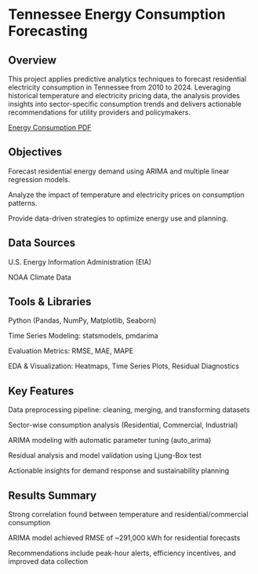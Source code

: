 # Tennessee Energy Consumption Forecasting
## Overview
This project applies predictive analytics techniques to forecast residential electricity consumption in Tennessee from 2010 to 2024. Leveraging historical temperature and electricity pricing data, the analysis provides insights into sector-specific consumption trends and delivers actionable recommendations for utility providers and policymakers.

[Energy Consumption PDF](https://github.com/hamzasalahds/Electricity_Consumption_in_TN/blob/main/Energy_Consumption.pdf)

## Objectives
Forecast residential energy demand using ARIMA and multiple linear regression models.

Analyze the impact of temperature and electricity prices on consumption patterns.

Provide data-driven strategies to optimize energy use and planning.

## Data Sources
U.S. Energy Information Administration (EIA)

NOAA Climate Data

## Tools & Libraries
Python (Pandas, NumPy, Matplotlib, Seaborn)

Time Series Modeling: statsmodels, pmdarima

Evaluation Metrics: RMSE, MAE, MAPE

EDA & Visualization: Heatmaps, Time Series Plots, Residual Diagnostics

## Key Features
Data preprocessing pipeline: cleaning, merging, and transforming datasets

Sector-wise consumption analysis (Residential, Commercial, Industrial)

ARIMA modeling with automatic parameter tuning (auto_arima)

Residual analysis and model validation using Ljung-Box test

Actionable insights for demand response and sustainability planning

## Results Summary
Strong correlation found between temperature and residential/commercial consumption

ARIMA model achieved RMSE of ~291,000 kWh for residential forecasts

Recommendations include peak-hour alerts, efficiency incentives, and improved data collection
